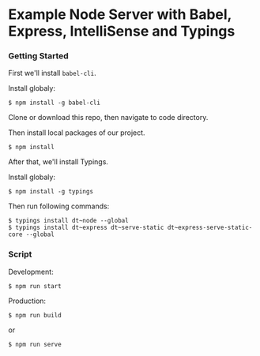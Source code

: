# Example Node Server with Babel, Express, IntelliSense and Typings

### Getting Started

First we'll install `babel-cli`.

Install globaly:

```shell
$ npm install -g babel-cli
```

Clone or download this repo, then navigate to code directory.

Then install local packages of our project.

```shell
$ npm install
```

After that, we'll install Typings.

Install globaly:

```shell
$ npm install -g typings
```

Then run following commands:

```shell
$ typings install dt~node --global
$ typings install dt~express dt~serve-static dt~express-serve-static-core --global
```
### Script

Development:

```shell
$ npm run start
```

Production:

```shell
$ npm run build
```

or

```shell
$ npm run serve
```
